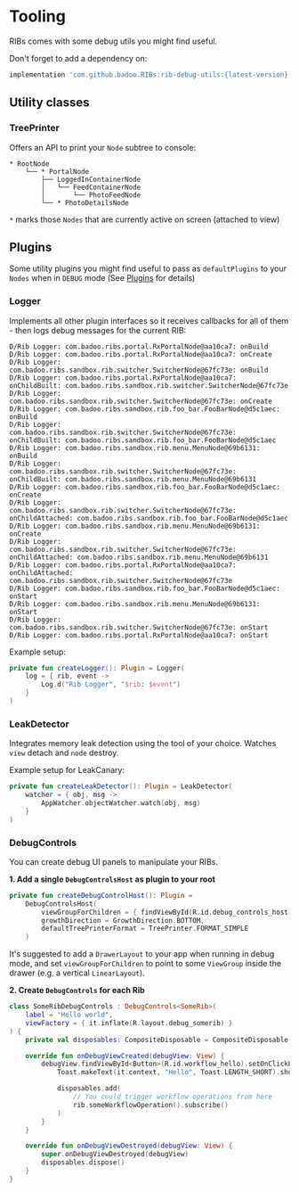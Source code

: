 # Tooling

RIBs comes with some debug utils you might find useful.

Don't forget to add a dependency on:

```groovy
implementation 'com.github.badoo.RIBs:rib-debug-utils:{latest-version}'
```


## Utility classes

### TreePrinter

Offers an API to print your `Node` subtree to console:

```
* RootNode
    └── * PortalNode
        ├── LoggedInContainerNode
        │   └── FeedContainerNode
        │       └── PhotoFeedNode
        └── * PhotoDetailsNode
```

`*` marks those `Nodes` that are currently active on screen (attached to view)


## Plugins

Some utility plugins you might find useful to pass as `defaultPlugins` to your `Nodes` when in `DEBUG` mode (See [Plugins](../basics/plugins.md) for details)


### Logger

Implements all other plugin interfaces so it receives callbacks for all of them - then logs debug messages for the current RIB:

```
D/Rib Logger: com.badoo.ribs.portal.RxPortalNode@aa10ca7: onBuild
D/Rib Logger: com.badoo.ribs.portal.RxPortalNode@aa10ca7: onCreate
D/Rib Logger: com.badoo.ribs.sandbox.rib.switcher.SwitcherNode@67fc73e: onBuild
D/Rib Logger: com.badoo.ribs.portal.RxPortalNode@aa10ca7: onChildBuilt: com.badoo.ribs.sandbox.rib.switcher.SwitcherNode@67fc73e
D/Rib Logger: com.badoo.ribs.sandbox.rib.switcher.SwitcherNode@67fc73e: onCreate
D/Rib Logger: com.badoo.ribs.sandbox.rib.foo_bar.FooBarNode@d5c1aec: onBuild
D/Rib Logger: com.badoo.ribs.sandbox.rib.switcher.SwitcherNode@67fc73e: onChildBuilt: com.badoo.ribs.sandbox.rib.foo_bar.FooBarNode@d5c1aec
D/Rib Logger: com.badoo.ribs.sandbox.rib.menu.MenuNode@69b6131: onBuild
D/Rib Logger: com.badoo.ribs.sandbox.rib.switcher.SwitcherNode@67fc73e: onChildBuilt: com.badoo.ribs.sandbox.rib.menu.MenuNode@69b6131
D/Rib Logger: com.badoo.ribs.sandbox.rib.foo_bar.FooBarNode@d5c1aec: onCreate
D/Rib Logger: com.badoo.ribs.sandbox.rib.switcher.SwitcherNode@67fc73e: onChildAttached: com.badoo.ribs.sandbox.rib.foo_bar.FooBarNode@d5c1aec
D/Rib Logger: com.badoo.ribs.sandbox.rib.menu.MenuNode@69b6131: onCreate
D/Rib Logger: com.badoo.ribs.sandbox.rib.switcher.SwitcherNode@67fc73e: onChildAttached: com.badoo.ribs.sandbox.rib.menu.MenuNode@69b6131
D/Rib Logger: com.badoo.ribs.portal.RxPortalNode@aa10ca7: onChildAttached: com.badoo.ribs.sandbox.rib.switcher.SwitcherNode@67fc73e
D/Rib Logger: com.badoo.ribs.sandbox.rib.foo_bar.FooBarNode@d5c1aec: onStart
D/Rib Logger: com.badoo.ribs.sandbox.rib.menu.MenuNode@69b6131: onStart
D/Rib Logger: com.badoo.ribs.sandbox.rib.switcher.SwitcherNode@67fc73e: onStart
D/Rib Logger: com.badoo.ribs.portal.RxPortalNode@aa10ca7: onStart
```

Example setup:

```kotlin
private fun createLogger(): Plugin = Logger(
    log = { rib, event ->
        Log.d("Rib Logger", "$rib: $event")
    }
)
```

### LeakDetector

Integrates memory leak detection using the tool of your choice. Watches `view` detach and `node` destroy.

Example setup for LeakCanary:

```kotlin
private fun createLeakDetector(): Plugin = LeakDetector(
    watcher = { obj, msg ->
        AppWatcher.objectWatcher.watch(obj, msg)
    }
)
```


### DebugControls

You can create debug UI panels to manipulate your RIBs.

**1. Add a single `DebugControlsHost` as plugin to your root**

```kotlin
private fun createDebugControlHost(): Plugin =
    DebugControlsHost(
        viewGroupForChildren = { findViewById(R.id.debug_controls_host) },
        growthDirection = GrowthDirection.BOTTOM,
        defaultTreePrinterFormat = TreePrinter.FORMAT_SIMPLE
    )
```

It's suggested to add a `DrawerLayout` to your app when running in debug mode, and set `viewGroupForChildren` to point to some `ViewGroup` inside the drawer (e.g. a vertical `LinearLayout`).


**2. Create `DebugControls` for each Rib**

```kotlin
class SomeRibDebugControls : DebugControls<SomeRib>(
    label = "Hello world",
    viewFactory = { it.inflate(R.layout.debug_somerib) }
) {
    private val disposables: CompositeDisposable = CompositeDisposable()

    override fun onDebugViewCreated(debugView: View) {
        debugView.findViewById<Button>(R.id.workflow_hello).setOnClickListener {
            Toast.makeText(it.context, "Hello", Toast.LENGTH_SHORT).show()

            disposables.add(
                // You could trigger workflow operations from here
                rib.someWorkflowOperation().subscribe()
            )
        }
    }

    override fun onDebugViewDestroyed(debugView: View) {
        super.onDebugViewDestroyed(debugView)
        disposables.dispose()
    }
}
```
